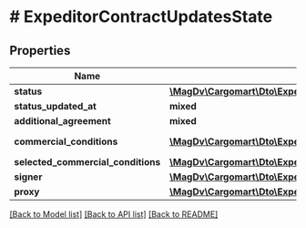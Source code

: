 # # ExpeditorContractUpdatesState

## Properties

Name | Type | Description | Notes
------------ | ------------- | ------------- | -------------
**status** | [**\MagDv\Cargomart\Dto\ExpeditorContractUpdatesStatus**](ExpeditorContractUpdatesStatus.md) |  |
**status_updated_at** | **mixed** |  | [optional]
**additional_agreement** | **mixed** |  | [optional]
**commercial_conditions** | [**\MagDv\Cargomart\Dto\ExpeditorContractUpdatesCommercialConditionFull[]**](ExpeditorContractUpdatesCommercialConditionFull.md) | Коммерческие условия | [optional]
**selected_commercial_conditions** | [**\MagDv\Cargomart\Dto\ExpeditorContractUpdatesCommercialConditionType[]**](ExpeditorContractUpdatesCommercialConditionType.md) |  | [optional]
**signer** | [**\MagDv\Cargomart\Dto\ExpeditorContractUpdatesSigner**](ExpeditorContractUpdatesSigner.md) |  | [optional]
**proxy** | [**\MagDv\Cargomart\Dto\ExpeditorContractUpdatesProxy**](ExpeditorContractUpdatesProxy.md) |  | [optional]

[[Back to Model list]](../../README.md#models) [[Back to API list]](../../README.md#endpoints) [[Back to README]](../../README.md)
